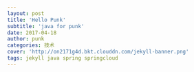 ```yaml
---
layout: post
title: 'Hello Punk'
subtitle: 'java for punk'
date: 2017-04-18
author: punk
categories: 技术
cover: 'http://on2171g4d.bkt.clouddn.com/jekyll-banner.png'
tags: jekyll java spring springcloud
---
```

